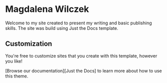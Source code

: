 # Magdalena Wilczek

Welcome to my site created to present my writing and basic publishing skills. 
The site was build using Just the Docs template.




## Customization

You're free to customize sites that you create with this template, however you like!

[Browse our documentation][Just the Docs] to learn more about how to use this theme.

